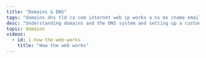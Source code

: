```yaml
---
title: "Domains & DNS"
tags: "domains dns tld ca com internet web ip works a ns mx cname email hover fastmail github cloudflare apex"
desc: "Understanding domains and the DNS system and setting up a custom domain for your website."
topic: domains
videos:
  - id: 1-how-the-web-works
    title: "How the web works"
---
```

